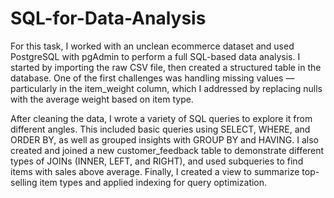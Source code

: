# SQL-for-Data-Analysis
For this task, I worked with an unclean ecommerce dataset and used PostgreSQL with pgAdmin to perform a full SQL-based data analysis. I started by importing the raw CSV file, then created a structured table in the database. One of the first challenges was handling missing values — particularly in the item_weight column, which I addressed by replacing nulls with the average weight based on item type.

After cleaning the data, I wrote a variety of SQL queries to explore it from different angles. This included basic queries using SELECT, WHERE, and ORDER BY, as well as grouped insights with GROUP BY and HAVING. I also created and joined a new customer_feedback table to demonstrate different types of JOINs (INNER, LEFT, and RIGHT), and used subqueries to find items with sales above average. Finally, I created a view to summarize top-selling item types and applied indexing for query optimization.
